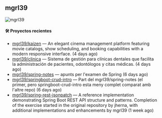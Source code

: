 ## mgrl39 
<p align="left"> <img src="https://komarev.com/ghpvc/?username=mgrbl&label=Profile%20views&color=0e75b6&style=flat" alt="mgrl39" /> </p>












#### 🛠 Proyectos recientes

- [mgrl39/kaizen](https://github.com/mgrl39/kaizen) — An elegant cinema management platform featuring movie catalogs, show scheduling, and booking capabilities with a modern responsive interface. (4 days ago)
- [mgrl39/clinica](https://github.com/mgrl39/clinica) — Sistema de gestión para clínicas dentales que facilita la administración de pacientes, odontólogos y citas médicas. (4 days ago)
- [mgrl39/spring-notes](https://github.com/mgrl39/spring-notes) — apunts per l&#39;examen de Spring (6 days ago)
- [mgrl39/springboot-crud-intro](https://github.com/mgrl39/springboot-crud-intro) — Part del mgrl39/spring-notes (el primer, pero springboot-crud-intro esta meny complet comparat amb l&#39;altre repo) (6 days ago)
- [mgrl39/spring-rest-jsonpatch](https://github.com/mgrl39/spring-rest-jsonpatch) — A reference implementation demonstrating Spring Boot REST API structure and patterns. Completion of the exercise started in the original repository by jherna, with additional implementations and enhancements by mgrl39 (1 week ago)




